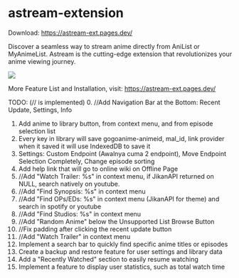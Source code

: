 # astream-extension
Download: https://astream-ext.pages.dev/

Discover a seamless way to stream anime directly from AniList or MyAnimeList. Astream is the cutting-edge extension that revolutionizes your anime viewing journey.

![](https://astream-ext.pages.dev/media/hero-bg.jpg)

More Feature List and Installation, visit: https://astream-ext.pages.dev/

TODO: (// is implemented)
0. //Add Navigation Bar at the Bottom: Recent Update, Settings, Info
1. Add anime to library button, from context menu, and from episode selection list
2. Every key in library will save gogoanime-animeid, mal_id, link provider when it saved it will use IndexedDB to save it
3. Settings: Custom Endpoint (Awalnya cuma 2 endpoint), Move Endpoint Selection Completely, Change episode sorting
4. Add help link that will go to online wiki on Offline Page
5. //Add "Watch Trailer: %s" in context menu, if JikanAPI returned on NULL, search natively on youtube.
6. //Add "Find Synopsis: %s" in context menu 
7. //Add "Find OPs/EDs: %s" in context menu (JikanAPI for theme) and search in spotify or youtube
8. //Add "Find Studios: %s" in context menu 
9. //Add "Random Anime" below the Unsupported List Browse Button
10. //Fix padding after clicking the recent update button
11. //Add "Watch Trailer" in context menu
12. Implement a search bar to quickly find specific anime titles or episodes
13. Create a backup and restore feature for user settings and library data
14. Add a "Recently Watched" section to easily resume watching
15. Implement a feature to display user statistics, such as total watch time
